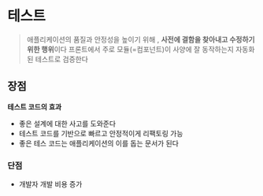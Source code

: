 # 테스트
> 애플리케이션의 품질과 안정성을 높이기 위해 , **사전에 결함을 찾아내고 수정하기 위한 행위**이다 
> 프론트에서 주로 모듈(=컴포넌트)이 사양에 잘 동작하는지 자동화된 테스트로 검증한다
   
## 장점
**테스트 코드의 효과**
- 좋은 설계에 대한 사고를 도와준다
- 테스트 코드를 기반으로 빠르고 안정적이게 리팩토링 가능
- 좋은 테스 코드는 애플리케이션의 이를 돕는 문서가 된다
### 단점
- 개발자 개발 비용 증가
